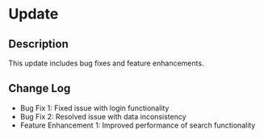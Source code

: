 # Update

## Description
This update includes bug fixes and feature enhancements.

## Change Log
* Bug Fix 1: Fixed issue with login functionality
* Bug Fix 2: Resolved issue with data inconsistency
* Feature Enhancement 1: Improved performance of search functionality